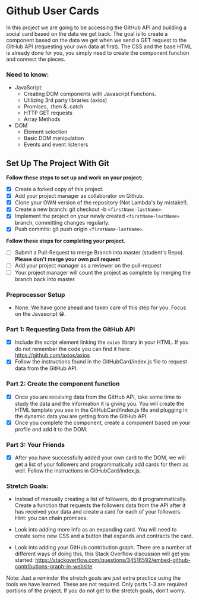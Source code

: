 # Github User Cards

In this project we are going to be accessing the GitHub API and building 
a social card based on the data we get back. The goal is to create a
component based on the data we get when we send a GET request to the 
GitHub API (requesting your own data at first). The CSS and the base HTML
is already done for you, you simply need to create the component function
and connect the pieces.

### Need to know:
* JavaScript:
  * Creating DOM components with Javascript Functions.
  * Utilizing 3rd party libraries (axios)
  * Promises, .then & .catch
  * HTTP GET requests
  * Array Methods
* DOM
  * Element selection
  * Basic DOM manipulation
  * Events and event listeners

## Set Up The Project With Git

**Follow these steps to set up and work on your project:**

* [x] Create a forked copy of this project.
* [x] Add your project manager as collaborator on Github.
* [x] Clone your OWN version of the repository (Not Lambda's by mistake!).
* [x] Create a new branch: git checkout -b `<firstName-lastName>`.
* [x] Implement the project on your newly created `<firstName-lastName>` branch, committing changes regularly.
* [x] Push commits: git push origin `<firstName-lastName>`.

**Follow these steps for completing your project.**

* [ ] Submit a Pull-Request to merge <firstName-lastName> Branch into master (student's  Repo). **Please don't merge your own pull request**
* [ ] Add your project manager as a reviewer on the pull-request
* [ ] Your project manager will count the project as complete by merging the branch back into master.

### Preprocessor Setup

  * None. We have gone ahead and taken care of this step for you. Focus on the Javascript 😁.

### Part 1: Requesting Data from the GitHub API
*  [x] Include the script element linking the `axios` library in your HTML. If you do not remember the code you can find it here: https://github.com/axios/axios
*  [x] Follow the instructions found in the GitHubCard/index.js file to request data from the GitHub API.

### Part 2: Create the component function

* [x] Once you are receiving data from the GitHub API, take some time to study the data and the information it is giving you. You will create the HTML template you see in the GitHubCard/index.js file and plugging in the dynamic data you are getting from the GitHub API.
* [x] Once you complete the component, create a component based on your profile and add it to the DOM.

### Part 3: Your Friends

* [x] After you have successfully added your own card to the DOM, we will get a list of your followers and programmatically add cards for them as well. Follow the instructions in GitHubCard/index.js. 

### Stretch Goals:

* Instead of manually creating a list of followers, do it programmatically.
 Create a function that requests the followers data from the API after it 
 has received your data and create a card for each of your followers. 
 Hint: you can chain promises.

* Look into adding more info as an expanding card. You will need to create
 some new CSS and a button that expands and contracts the card. 

* Look into adding your GitHub contribution graph. There are a number of
 different ways of doing this, this Stack Overflow discussion will get
  you started: https://stackoverflow.com/questions/34516592/embed-github-contributions-graph-in-website

Note: Just a reminder the stretch goals are just extra practice using the
 tools we have learned. These are not required. Only parts 1-3 are required
  portions of the project. If you do not get to the stretch goals, don't worry.
